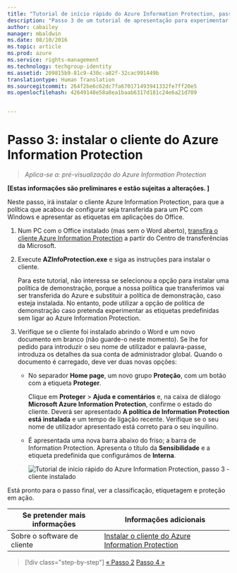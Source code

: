 ```yaml
---
title: "Tutorial de início rápido do Azure Information Protection, passo 3 | Azure Rights Management"
description: "Passo 3 de um tutorial de apresentação para experimentar rapidamente o Microsoft Azure Information Protection na sua organização com apenas 4 passos que devem demorar menos de 15 minutos."
author: cabailey
manager: mbaldwin
ms.date: 08/10/2016
ms.topic: article
ms.prod: azure
ms.service: rights-management
ms.technology: techgroup-identity
ms.assetid: 209815b9-81c9-430c-a82f-32cac991449b
translationtype: Human Translation
ms.sourcegitcommit: 264f2be6c62dc7fa670171493941332fe7ff20e5
ms.openlocfilehash: 42649148e58a8ea1baab6317d181c24e6a21d709


---
```


# Passo 3: instalar o cliente do Azure Information Protection 

>*Aplica-se a: pré-visualização do Azure Information Protection*

**[Estas informações são preliminares e estão sujeitas a alterações. ]**

Neste passo, irá instalar o cliente Azure Information Protection, para que a política que acabou de configurar seja transferida para um PC com Windows e apresentar as etiquetas em aplicações do Office. 

1. Num PC com o Office instalado (mas sem o Word aberto), [transfira o cliente Azure Information Protection](https://www.microsoft.com/en-us/download/details.aspx?id=53018) a partir do Centro de transferências da Microsoft. 

2. Execute **AZInfoProtection.exe** e siga as instruções para instalar o cliente.

    Para este tutorial, não interessa se selecionou a opção para instalar uma política de demonstração, porque a nossa política que transferimos vai ser transferida do Azure e substituir a política de demonstração, caso esteja instalada. No entanto, pode utilizar a opção de política de demonstração caso pretenda experimentar as etiquetas predefinidas sem ligar ao Azure Information Protection. 

3. Verifique se o cliente foi instalado abrindo o Word e um novo documento em branco (não guarde-o neste momento). Se lhe for pedido para introduzir o seu nome de utilizador e palavra-passe, introduza os detalhes da sua conta de administrador global. Quando o documento é carregado, deve ver duas novas opções:

    - No separador **Home page**, um novo grupo **Proteção**, com um botão com a etiqueta **Proteger**.

        Clique em **Proteger** > **Ajuda e comentários** e, na caixa de diálogo **Microsoft Azure Information Protection**, confirme o estado do cliente. Deverá ser apresentado **A política de Information Protection está instalada** e um tempo de ligação recente. Verifique se o seu nome de utilizador apresentado está correto para o seu inquilino.

    - É apresentada uma nova barra abaixo do friso; a barra de Information Protection. Apresenta o título da **Sensibilidade** e a etiqueta predefinida que configurámos de **Interna**. 
    
        ![Tutorial de início rápido do Azure Information Protection, passo 3 - cliente instalado](../media/word2013-callouts2.png)

Está pronto para o passo final, ver a classificação, etiquetagem e proteção em ação.

|Se pretender mais informações|Informações adicionais|
|--------------------------------|--------------------------|
|Sobre o software de cliente|[Instalar o cliente do Azure Information Protection](info-protect-client.md)|


>[!div class="step-by-step"]
[&#171; Passo 2](infoprotect-tutorial-step2.md)
[Passo 4 &#187;](infoprotect-tutorial-step4.md)


<!--HONumber=Aug16_HO2-->


